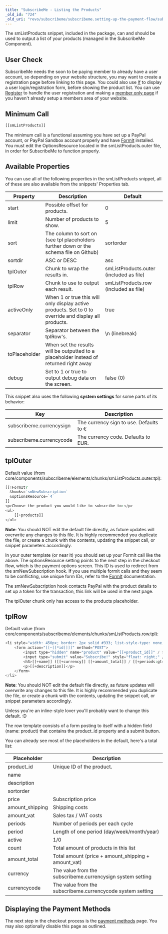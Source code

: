 ```yaml
---
title: "SubscribeMe - Listing the Products"
_old_id: "724"
_old_uri: "revo/subscribeme/subscribeme.setting-up-the-payment-flow/subscribeme-listing-the-products"
---
```


The smListProducts snippet, included in the package, can and should be used to output a list of your products (managed in the SubscribeMe Component).

## User Check

SubscribeMe needs the soon to be paying member to already have a user account, so depending on your website structure, you may want to create a registration page before linking to this page. You could also use [If](/extras/if "If") to display a user login/registration form, before showing the product list. You can use [Register](/extras/login/login.register "Login.Register") to handle the user registration and making a [member only page](administering-your-site/security/security-tutorials/making-member-only-pages "Making Member-Only Pages") if you haven't already setup a members area of your website.

## Minimum Call

``` php
[[smListProducts]]
```

The minimum call is a functional assuming you have set up a PayPal account, or PayPal Sandbox account properly and have [FormIt](/extras/formit "FormIt") installed. You must edit the OptionsResource located in the smListProducts.outer file, in order for SubscribeMe to function properly.

## Available Properties

You can use all of the following properties in the smListProducts snippet, all of these are also available from the snippets' Properties tab.

| Property      | Description                                                                                           | Default                                 |
| ------------- | ----------------------------------------------------------------------------------------------------- | --------------------------------------- |
| start         | Possible offset for products.                                                                         | 0                                       |
| limit         | Number of products to show.                                                                           | 5                                       |
| sort          | The column to sort on (see tpl placeholders further down or the schema file on Github)                | sortorder                               |
| sortdir       | ASC or DESC                                                                                           | asc                                     |
| tplOuter      | Chunk to wrap the results in.                                                                         | smListProducts.outer (included as file) |
| tplRow        | Chunk to use to output each result.                                                                   | smListProducts.row (included as file)   |
| activeOnly    | When 1 or true this will only display active products. Set to 0 to override and display all products. | true                                    |
| separator     | Separator between the tplRow's.                                                                       | \\n (linebreak)                         |
| toPlaceholder | When set the results will be outputted to a placeholder instead of returned right away                |                                         |
| debug         | Set to 1 or true to output debug data on the screen.                                                  | false (0)                               |

This snippet also uses the following **system settings** for some parts of its behavior:

| Key                      | Description                             |
| ------------------------ | --------------------------------------- |
| subscribeme.currencysign | The currency sign to use. Defaults to € |
| subscribeme.currencycode | The currency code. Defaults to EUR.     |

## tplOuter

Default value (from core/components/subscribeme/elements/chunks/smListProducts.outer.tpl):

``` php
[[!FormIt?
  &hooks=`smNewSubscription`
  &optionsResource=`4`
]]
<p>Choose the product you would like to subscribe to:</p>
<ul>
    [[+products]]
</ul>
```

**Note**: You should NOT edit the default file directly, as future updates will overwrite any changes to this file. It is highly recommended you duplicate the file, or create a chunk with the contents, updating the snippet call, or snippet parameters accordingly.

In your outer template (or near it) you should set up your FormIt call like the above. The optionsResource setting points to the next step in the checkout flow, which is the payment options screen. This ID is used to redirect from the smNewSubscription hook. If you use multiple formit calls and they seem to be conflicting, use unique form IDs, refer to the [FormIt](/extras/formit "FormIt") documentation.

The smNewSubscription hook contacts PayPal with the product details to set up a token for the transaction, this link will be used in the next page.

The tplOuter chunk only has access to the products placeholder.

## tplRow

Default value (from core/components/subscribeme/elements/chunks/smListProducts.row.tpl):

``` php
<li style="width: 450px; border: 2px solid #333; list-style-type: none; padding: 15px;">
    <form action="[[~[[*id]]]]" method="POST">
        <input type="hidden" name="product" value="[[+product_id]]" / >
        <input type="submit" value="Subscribe!" style="float: right;" />
        <h3>[[+name]] ([[+currency]] [[+amount_total]] / [[+periods:gt=`1`:then=`[[+periods]] [[+period]]`:else=`[[+period]]`]])</h3>
        <p>[[+description]]</p>
    </form>
</li>
```

**Note**: You should NOT edit the default file directly, as future updates will overwrite any changes to this file. It is highly recommended you duplicate the file, or create a chunk with the contents, updating the snippet call, or snippet parameters accordingly.

Unless you're an inline-style lover you'll probably want to change this default. :D

The row template consists of a form posting to itself with a hidden field (name: product) that contains the product\_id property and a submit button.

You can already see most of the placeholders in the default, here's a total list:

| Placeholder      | Description                                                |
| ---------------- | ---------------------------------------------------------- |
| product\_id      | Unique ID of the product.                                  |
| name             |                                                            |
| description      |                                                            |
| sortorder        |                                                            |
| price            | Subscription price                                         |
| amount\_shipping | Shipping costs                                             |
| amount\_vat      | Sales tax / VAT costs                                      |
| periods          | Number of periods per each cycle                           |
| period           | Length of one period (day/week/month/year)                 |
| active           | 1/0                                                        |
| count            | Total amount of products in this list                      |
| amount\_total    | Total amount (price + amount\_shipping + amount\_vat)      |
| currency         | The value from the subscribeme.currencysign system setting |
| currencycode     | The value from the subscribeme.currencycode system setting |

## Displaying the Payment Methods

The next step in the checkout process is the [payment methods](/extras/subscribeme/subscribeme.setting-up-the-payment-flow/subscribeme-setting-up-the-payment-methods "SubscribeMe - Setting up the Payment Methods") page. You may also optionally disable this page as outlined.